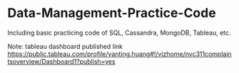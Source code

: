 # Data-Management-Practice-Code
Including basic practicing code of SQL, Cassandra, MongoDB, Tableau, etc.


Note: tableau dashboard published link https://public.tableau.com/profile/yanting.huang#!/vizhome/nyc311complaintsoverview/Dashboard1?publish=yes

